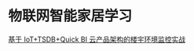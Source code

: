 # 物联网智能家居学习

[基于 IoT+TSDB+Quick BI 云产品架构的楼宇环境监控实战](https://mp.weixin.qq.com/s?spm=a2c6h.12873639.0.0.2f1c7d5ekc3FwJ&__biz=MjM5OTA4MzA0MA==&mid=2454922434&idx=1&sn=07b62074eecfdda99152943518d22e94&chksm=b167698d8610e09b52816a3d7110c7075644865c7f699bb7011556346ce5be128d88325518bb&scene=21#wechat_redirect)

